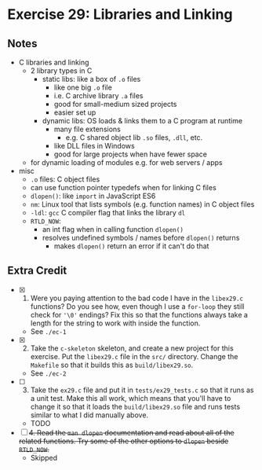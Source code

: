 # Exercise 29: Libraries and Linking

## Notes

- C libraries and linking
  - 2 library types in C
    - static libs: like a box of `.o` files
      - like one big `.o` file
      - i.e. C archive library `.a` files
      - good for small-medium sized projects
      - easier set up
    - dynamic libs: OS loads & links them to a C program at runtime
      - many file extensions
        - e.g. C shared object lib `.so` files, `.dll`, etc.
      - like DLL files in Windows
      - good for large projects when have fewer space
  - for dynamic loading of modules e.g. for web servers / apps
- misc
  - `.o` files: C object files
  - can use function pointer typedefs when for linking C files
  - `dlopen()`: like `import` in JavaScript ES6
  - `nm`: Linux tool that lists symbols (e.g. function names) in C object files
  - `-ldl`: `gcc` C compiler flag that links the library `dl`
  - `RTLD_NOW`:
    - an int flag when in calling function `dlopen()`
    - resolves undefined symbols / names before `dlopen()` returns
      - makes `dlopen()` return an error if it can't do that

## Extra Credit

- [x] 1. Were you paying attention to the bad code I have in the `libex29.c` functions? Do you see how, even though I use a `for-loop` they still check for `'\0'` endings? Fix this so that the functions always take a length for the string to work with inside the function.
  - See `./ec-1`
- [x] 2. Take the `c-skeleton` skeleton, and create a new project for this exercise. Put the `libex29.c` file in the `src/` directory. Change the `Makefile` so that it builds this as `build/libex29.so`.
  - See `./ec-2`
- [ ] 3. Take the `ex29.c` file and put it in `tests/ex29_tests.c` so that it runs as a unit test. Make this all work, which means that you'll have to change it so that it loads the `build/libex29.so` file and runs tests similar to what I did manually above.
  - TODO
- [ ] ~~4. Read the `man dlopen` documentation and read about all of the related functions. Try some of the other options to `dlopen` beside `RTLD_NOW`.~~
  - Skipped
